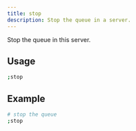 ```yaml
---
title: stop
description: Stop the queue in a server.
---
```


Stop the queue in this server.

## Usage

```sh
;stop
```

## Example

```sh
# stop the queue
;stop
```
